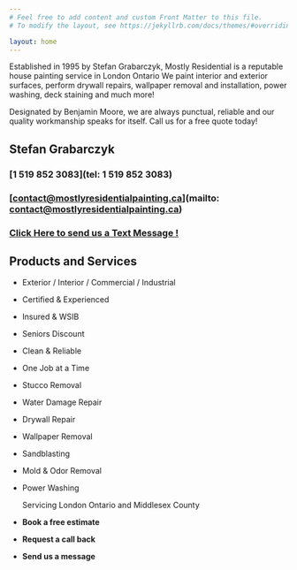 ```yaml
---
# Feel free to add content and custom Front Matter to this file.
# To modify the layout, see https://jekyllrb.com/docs/themes/#overriding-theme-defaults

layout: home
---
```



Established in 1995 by Stefan Grabarczyk, Mostly Residential is a reputable house painting service in London Ontario We paint interior and exterior surfaces, perform drywall repairs, wallpaper removal and installation, power washing, deck staining and much more!  

Designated by Benjamin Moore, we are always punctual, reliable and our quality workmanship speaks for itself. Call us for a free quote today!  

Stefan Grabarczyk
-----------------

### [1 519 852 3083](tel: 1 519 852 3083)

### [contact@mostlyresidentialpainting.ca](mailto: contact@mostlyresidentialpainting.ca)

### [Click Here to send us a Text Message !](sms:15198523083)

Products and Services
---------------------

*   Exterior / Interior / Commercial / Industrial
*   Certified & Experienced
*   Insured & WSIB
*   Seniors Discount
*   Clean & Reliable
*   One Job at a Time
*   Stucco Removal
*   Water Damage Repair
*   Drywall Repair
*   Wallpaper Removal
*   Sandblasting
*   Mold & Odor Removal
*   Power Washing  
      
    Servicing London Ontario and Middlesex County

*   **Book a free estimate**
*   **Request a call back**
*   **Send us a message**

